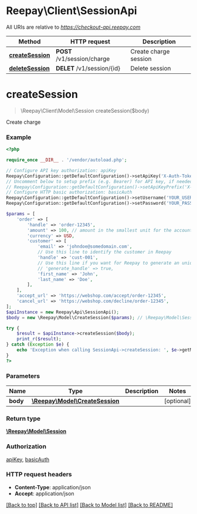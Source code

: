 # Reepay\Client\SessionApi

All URIs are relative to *https://checkout-api.reepay.com*

Method | HTTP request | Description
------------- | ------------- | -------------
[**createSession**](SessionApi.md#createSession) | **POST** /v1/session/charge | Create charge session
[**deleteSession**](SessionApi.md#deleteSession) | **DELET** /v1/session/{id} | Delete session

# **createSession**
> \Reepay\Client\Model\Session createSession($body)

Create charge

### Example
```php
<?php

require_once __DIR__ . '/vendor/autoload.php';

// Configure API key authorization: apiKey
Reepay\Configuration::getDefaultConfiguration()->setApiKey('X-Auth-Token', 'YOUR_API_KEY');
// Uncomment below to setup prefix (e.g. Bearer) for API key, if needed
// Reepay\Configuration::getDefaultConfiguration()->setApiKeyPrefix('X-Auth-Token', 'Bearer');
// Configure HTTP basic authorization: basicAuth
Reepay\Configuration::getDefaultConfiguration()->setUsername('YOUR_USERNAME');
Reepay\Configuration::getDefaultConfiguration()->setPassword('YOUR_PASSWORD');

$params = [
    'order' => [
        'handle' => 'order-12345',
        'amount' => 100, // amount in the smallest unit for the account currency, e.g. cents for USD
        'currency' => USD,
        'customer' => [
            'email' => 'johndoe@somedomain.com',
            // Use this line to identify the customer in Reepay
            'handle' => 'cust-001',
            // Use this line if you want for Reepay to generate an unique handle for the customer
            // 'generate_handle' => true,
            'first_name' => 'John',
            'last_name' => 'Doe',
        ],
    ],
    'accept_url' => 'https://webshop.com/accept/order-12345',
    'cancel_url' => 'https://webshop.com/decline/order-12345',
];
$apiInstance = new Reepay\Api\SessionApi();
$body = new \Reepay\Model\CreateSession($params); // \Reepay\Model\Session |

try {
    $result = $apiInstance->createSession($body);
    print_r($result);
} catch (Exception $e) {
    echo 'Exception when calling SessionApi->createSession: ', $e->getMessage(), PHP_EOL;
}
?>
```

### Parameters

Name | Type | Description  | Notes
------------- | ------------- | ------------- | -------------
 **body** | [**\Reepay\Model\CreateSession**](../Model/CreateSession.md)|  | [optional]

### Return type

[**\Reepay\Model\Session**](../Model/Session.md)

### Authorization

[apiKey](../../README.md#apiKey), [basicAuth](../../README.md#basicAuth)

### HTTP request headers

 - **Content-Type**: application/json
 - **Accept**: application/json

[[Back to top]](#) [[Back to API list]](../../README.md#documentation-for-api-endpoints) [[Back to Model list]](../../README.md#documentation-for-models) [[Back to README]](../../README.md)
